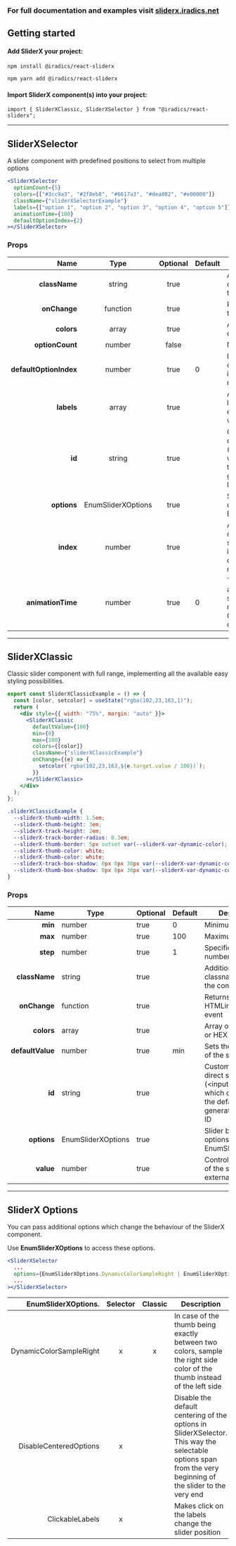 ### For full documentation and examples visit [sliderx.iradics.net](https://sliderx.iradics.net/)

##  Getting started
#### Add SliderX your project:

<Tabs>
  <TabItem value="npm" label="npm">

```bash
npm install @iradics/react-sliderx
```

  </TabItem>
  <TabItem value="yarn" label="yarn">

```bash
npm yarn add @iradics/react-sliderx
```

  </TabItem>
</Tabs>

#### Import SliderX component(s) into your project:

```tsx
import { SliderXClassic, SliderXSelector } from "@iradics/react-sliderx";
```


---

##  SliderXSelector
A slider component with predefined positions to select from multiple options

<Tabs>
  <TabItem value="jsx" label="JavaScript">

```jsx
<SliderXSelector
  optionCount={5}
  colors={["#3cc9a3", "#2f8eb8", "#6617a3", "#dea002", "#e00000"]}
  className={"sliderXSelectorExample"}
  labels={["option 1", "option 2", "option 3", "option 4", "option 5"]}
  animationTime={100}
  defaultOptionIndex={2}
></SliderXSelector>
```

  </TabItem>
</Tabs>

<SliderXSelectorExample></SliderXSelectorExample>

### Props

|                   Name |                   Type                   | Optional | Default | Description                                                                                          |
| ---------------------: | :--------------------------------------: | :------: | ------- | ---------------------------------------------------------------------------------------------------- |
|          **className** |                  string                  |   true   |         | Additional classname to add to the component                                                         |
|           **onChange** |                 function                 |   true   |         | Returns the index of the selected option                                                             |
|             **colors** |                  array                   |   true   |         | Array of RGB,RGBA or HEX colors                                                                      |
|        **optionCount** |                  number                  |  false   |         | Number of options                                                                                    |
| **defaultOptionIndex** |                  number                  |   true   | 0       | Initially selected option. Invalid index is defaulted to the min or max index                        |
|             **labels** |                  array                   |   true   |         | Array of strings for labels. Pass "" for empty label. **\n** works for linebreaks                    |
|                 **id** |                  string                  |   true   |         | Custom ID for the direct slider \(<input\>) element which overwrites the default generated random ID |
|            **options** | EnumSliderXOptions |   true   |         | Slider behavior options. Use EnumSliderXOptions                                |
|              **index** |                  number                  |   true   |         | Allows to externally control the selection. Invalid indexes are defaulted to min or max index.       |
|      **animationTime** |                  number                  |   true   | 0       | Time of full animation for selection change in microseconds. Use 0 for instant change.               |


---

##  SliderXClassic
Classic slider component with full range, implementing all the available easy styling possibilities.

<SliderXClassicExample></SliderXClassicExample>

<Tabs>
  <TabItem value="jsx" label="JavaScript">

```jsx
export const SliderXClassicExample = () => {
  const [color, setcolor] = useState("rgba(102,23,163,1)");
  return (
    <div style={{ width: "75%", margin: "auto" }}>
      <SliderXClassic
        defaultValue={100}
        min={0}
        max={100}
        colors={[color]}
        className={"sliderXClassicExample"}
        onChange={(e) => {
          setcolor(`rgba(102,23,163,${e.target.value / 100})`);
        }}
      ></SliderXClassic>
    </div>
  );
};
```

</TabItem>

<TabItem value="css" label="CSS">

```css
.sliderXClassicExample {
  --sliderX-thumb-width: 1.5em;
  --sliderX-thumb-height: 3em;
  --sliderX-track-height: 2em;
  --sliderX-track-border-radius: 0.3em;
  --sliderX-thumb-border: 5px outset var(--sliderX-var-dynamic-color);
  --sliderX-thumb-color: white;
  --sliderX-thumb-color: white;
  --sliderX-track-box-shadow: 0px 0px 30px var(--sliderX-var-dynamic-color);
  --sliderX-thumb-box-shadow: 0px 0px 30px var(--sliderX-var-dynamic-color);
}
```

</TabItem>
</Tabs>

### Props

|             Name | Type                                 | Optional | Default | Description                                                                                          |
| ---------------: | ------------------------------------ | -------- | ------- | ---------------------------------------------------------------------------------------------------- |
|          **min** | number                               | true     | 0       | Minimum value                                                                                        |
|          **max** | number                               | true     | 100     | Maximum value                                                                                        |
|         **step** | number                               | true     | 1       | Specifies the number intervals                                                                       |
|    **className** | string                               | true     |         | Additional classname to add to the component                                                         |
|     **onChange** | function                             | true     |         | Returns the HTMLinput change event                                                                   |
|       **colors** | array                                | true     |         | Array of RGB,RGBA or HEX colors                                                                      |
| **defaultValue** | number                               | true     | min     | Sets the initial value of the slider                                                                 |
|           **id** | string                               | true     |         | Custom ID for the direct slider \(<input\>) element which overwrites the default generated random ID |
|      **options** | EnumSliderXOptions | true     |         | Slider behavior options. Use EnumSliderXOptions                                    |
|        **value** | number                               | true     |         | Controls the value of the slider externally.                                                         |


---

##  SliderX Options
You can pass additional options which change the behaviour of the SliderX component.

Use <ColorText color="#25c2a0">**EnumSliderXOptions**</ColorText> to access these options.

<Tabs>

  <TabItem value="jsx" label="JavaScript">

```jsx
<SliderXSelector
  ...
  options={EnumSliderXOptions.DynamicColorSampleRight | EnumSliderXOptions.ClickableLabels}
  ...
></SliderXSelector>
```

</TabItem>

</Tabs>

| <ColorText color="#25c2a0">EnumSliderXOptions.</ColorText> | Selector | Classic | Description                                                                                                                                                                                                                 |
| ---------------------------------------------------------: | :------: | :-----: | --------------------------------------------------------------------------------------------------------------------------------------------------------------------------------------------------------------------------- |
|                                    DynamicColorSampleRight |    x     |    x    | In case of the thumb being exactly between two colors, sample the right side color of the thumb instead of the left side <SliderXExampleColorSample></SliderXExampleColorSample>                                            |
|                                     DisableCenteredOptions |    x     |         | Disable the default centering of the options in SliderXSelector. This way the selectable options span from the very beginning of the slider to the very end <SliderXExampleDisableCentered></SliderXExampleDisableCentered> |
|                                            ClickableLabels |    x     |         | Makes click on the labels change the slider position <SliderXExampleClickableLabels></SliderXExampleClickableLabels>                                                                                                        |

